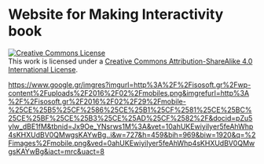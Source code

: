 # Website for Making Interactivity book

<a rel="license" href="http://creativecommons.org/licenses/by-sa/4.0/"><img alt="Creative Commons License" style="border-width:0" src="https://i.creativecommons.org/l/by-sa/4.0/80x15.png" /></a><br />This work is licensed under a <a rel="license" href="http://creativecommons.org/licenses/by-sa/4.0/">Creative Commons Attribution-ShareAlike 4.0 International License</a>.


https://www.google.gr/imgres?imgurl=http%3A%2F%2Fisosoft.gr%2Fwp-content%2Fuploads%2F2016%2F02%2Fmobiles.png&imgrefurl=http%3A%2F%2Fisosoft.gr%2F2016%2F02%2F29%2Fmobile-%25CE%25B5%25CF%2586%25CE%25B1%25CF%2581%25CE%25BC%25CE%25BF%25CE%25B3%25CE%25AD%25CF%2582%2F&docid=pZu5ylw_dBE1fM&tbnid=Jx9Oe_YNsrws1M%3A&vet=10ahUKEwiyiIyer5feAhWhp4sKHXUdBV0QMwgsKAYwBg..i&w=727&h=459&bih=969&biw=1920&q=%2Fimages%2Fmobile.png&ved=0ahUKEwiyiIyer5feAhWhp4sKHXUdBV0QMwgsKAYwBg&iact=mrc&uact=8
